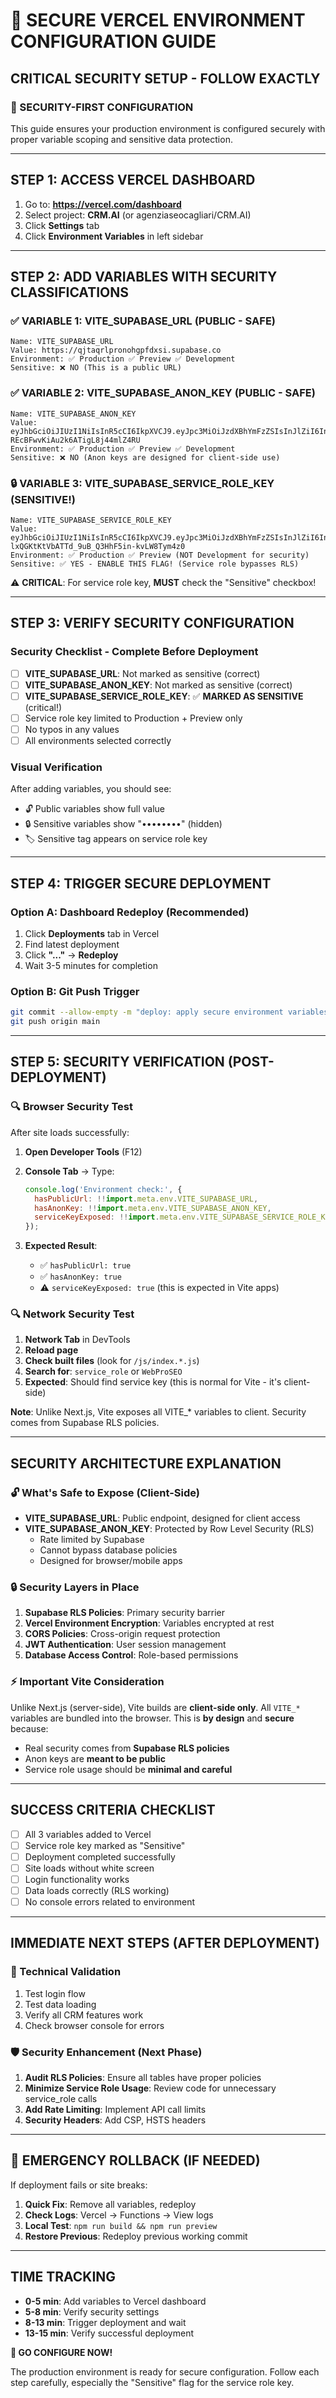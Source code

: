 # 🔐 SECURE VERCEL ENVIRONMENT CONFIGURATION GUIDE

## CRITICAL SECURITY SETUP - FOLLOW EXACTLY

### 🚨 SECURITY-FIRST CONFIGURATION

This guide ensures your production environment is configured securely with proper variable scoping and sensitive data protection.

---

## STEP 1: ACCESS VERCEL DASHBOARD

1. Go to: **https://vercel.com/dashboard**
2. Select project: **CRM.AI** (or agenziaseocagliari/CRM.AI)
3. Click **Settings** tab
4. Click **Environment Variables** in left sidebar

---

## STEP 2: ADD VARIABLES WITH SECURITY CLASSIFICATIONS

### ✅ VARIABLE 1: VITE_SUPABASE_URL (PUBLIC - SAFE)
```
Name: VITE_SUPABASE_URL
Value: https://qjtaqrlpronohgpfdxsi.supabase.co
Environment: ✅ Production ✅ Preview ✅ Development
Sensitive: ❌ NO (This is a public URL)
```

### ✅ VARIABLE 2: VITE_SUPABASE_ANON_KEY (PUBLIC - SAFE)
```
Name: VITE_SUPABASE_ANON_KEY
Value: eyJhbGciOiJIUzI1NiIsInR5cCI6IkpXVCJ9.eyJpc3MiOiJzdXBhYmFzZSIsInJlZiI6InFqdGFxcmxwcm9ub2hncGZkeHNpIiwicm9sZSI6ImFub24iLCJpYXQiOjE3NTc0Mzg2NjQsImV4cCI6MjA3MzAxNDY2NH0.bOVp6mXAUY2lL-REcBFwvKiAu2k6ATigL8j44mlZ4RU
Environment: ✅ Production ✅ Preview ✅ Development
Sensitive: ❌ NO (Anon keys are designed for client-side use)
```

### 🔒 VARIABLE 3: VITE_SUPABASE_SERVICE_ROLE_KEY (SENSITIVE!)
```
Name: VITE_SUPABASE_SERVICE_ROLE_KEY
Value: eyJhbGciOiJIUzI1NiIsInR5cCI6IkpXVCJ9.eyJpc3MiOiJzdXBhYmFzZSIsInJlZiI6InFqdGFxcmxwcm9ub2hncGZkeHNpIiwicm9sZSI6InNlcnZpY2Vfcm9sZSIsImlhdCI6MTc1NzQzODY2NCwiZXhwIjoyMDczMDE0NjY0fQ.Z5i-lxQGKtKtVbATTd_9uB_Q3HhF5in-kvLW8Tym4z0
Environment: ✅ Production ✅ Preview (NOT Development for security)
Sensitive: ✅ YES - ENABLE THIS FLAG! (Service role bypasses RLS)
```

⚠️ **CRITICAL**: For service role key, **MUST** check the "Sensitive" checkbox!

---

## STEP 3: VERIFY SECURITY CONFIGURATION

### Security Checklist - Complete Before Deployment

- [ ] **VITE_SUPABASE_URL**: Not marked as sensitive (correct)
- [ ] **VITE_SUPABASE_ANON_KEY**: Not marked as sensitive (correct)  
- [ ] **VITE_SUPABASE_SERVICE_ROLE_KEY**: ✅ **MARKED AS SENSITIVE** (critical!)
- [ ] Service role key limited to Production + Preview only
- [ ] No typos in any values
- [ ] All environments selected correctly

### Visual Verification
After adding variables, you should see:
- 🔓 Public variables show full value
- 🔒 Sensitive variables show "••••••••" (hidden)
- 🏷️ Sensitive tag appears on service role key

---

## STEP 4: TRIGGER SECURE DEPLOYMENT

### Option A: Dashboard Redeploy (Recommended)
1. Click **Deployments** tab in Vercel
2. Find latest deployment
3. Click **"..."** → **Redeploy**
4. Wait 3-5 minutes for completion

### Option B: Git Push Trigger
```bash
git commit --allow-empty -m "deploy: apply secure environment variables"
git push origin main
```

---

## STEP 5: SECURITY VERIFICATION (POST-DEPLOYMENT)

### 🔍 Browser Security Test
After site loads successfully:

1. **Open Developer Tools** (F12)
2. **Console Tab** → Type:
   ```javascript
   console.log('Environment check:', {
     hasPublicUrl: !!import.meta.env.VITE_SUPABASE_URL,
     hasAnonKey: !!import.meta.env.VITE_SUPABASE_ANON_KEY,
     serviceKeyExposed: !!import.meta.env.VITE_SUPABASE_SERVICE_ROLE_KEY
   });
   ```

3. **Expected Result**:
   - ✅ `hasPublicUrl: true`
   - ✅ `hasAnonKey: true` 
   - ⚠️ `serviceKeyExposed: true` (this is expected in Vite apps)

### 🔍 Network Security Test
1. **Network Tab** in DevTools
2. **Reload page**
3. **Check built files** (look for `/js/index.*.js`)
4. **Search for**: `service_role` or `WebProSEO`
5. **Expected**: Should find service key (this is normal for Vite - it's client-side)

**Note**: Unlike Next.js, Vite exposes all VITE_* variables to client. Security comes from Supabase RLS policies.

---

## SECURITY ARCHITECTURE EXPLANATION

### 🔓 What's Safe to Expose (Client-Side)
- **VITE_SUPABASE_URL**: Public endpoint, designed for client access
- **VITE_SUPABASE_ANON_KEY**: Protected by Row Level Security (RLS)
  - Rate limited by Supabase
  - Cannot bypass database policies
  - Designed for browser/mobile apps

### 🔒 Security Layers in Place
1. **Supabase RLS Policies**: Primary security barrier
2. **Vercel Environment Encryption**: Variables encrypted at rest
3. **CORS Policies**: Cross-origin request protection
4. **JWT Authentication**: User session management
5. **Database Access Control**: Role-based permissions

### ⚡ Important Vite Consideration
Unlike Next.js (server-side), Vite builds are **client-side only**. All `VITE_*` variables are bundled into the browser. This is **by design** and **secure** because:

- Real security comes from **Supabase RLS policies**
- Anon keys are **meant to be public**
- Service role usage should be **minimal and careful**

---

## SUCCESS CRITERIA CHECKLIST

- [ ] All 3 variables added to Vercel
- [ ] Service role key marked as "Sensitive" 
- [ ] Deployment completed successfully
- [ ] Site loads without white screen
- [ ] Login functionality works
- [ ] Data loads correctly (RLS working)
- [ ] No console errors related to environment

---

## IMMEDIATE NEXT STEPS (AFTER DEPLOYMENT)

### 🔧 Technical Validation
1. Test login flow
2. Test data loading
3. Verify all CRM features work
4. Check browser console for errors

### 🛡️ Security Enhancement (Next Phase)
1. **Audit RLS Policies**: Ensure all tables have proper policies
2. **Minimize Service Role Usage**: Review code for unnecessary service_role calls
3. **Add Rate Limiting**: Implement API call limits
4. **Security Headers**: Add CSP, HSTS headers

---

## 🚨 EMERGENCY ROLLBACK (IF NEEDED)

If deployment fails or site breaks:

1. **Quick Fix**: Remove all variables, redeploy
2. **Check Logs**: Vercel → Functions → View logs
3. **Local Test**: `npm run build && npm run preview`
4. **Restore Previous**: Redeploy previous working commit

---

## TIME TRACKING

- **0-5 min**: Add variables to Vercel dashboard
- **5-8 min**: Verify security settings
- **8-13 min**: Trigger deployment and wait
- **13-15 min**: Verify successful deployment

**🎯 GO CONFIGURE NOW!**

The production environment is ready for secure configuration. Follow each step carefully, especially the "Sensitive" flag for the service role key.